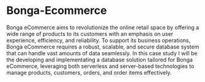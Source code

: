 # Bonga-Ecommerce
  Bonga eCommerce aims to revolutionize the online retail space by offering a wide range of products to its customers with an emphasis on user experience, efficiency, and reliability. To support its business operations, Bonga eCommerce requires a robust, scalable, and secure database system that can handle vast amounts of data seamlessly.  In this case study I will be the developing and implementating a database solution tailored for Bonga eCommerce, leveraging both serverless and server-based technologies to manage products, customers, orders, and order items effectively.
